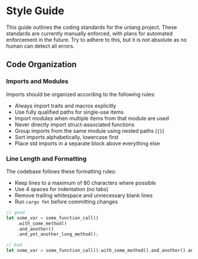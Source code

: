 # Style Guide

This guide outlines the coding standards for the unlang project. These standards are currently manually enforced, with plans for automated enforcement in the future. Try to adhere to this, but it is not absolute as no human can detect all errors.

## Code Organization

### Imports and Modules

Imports should be organized according to the following rules:

- Always import traits and macros explicitly
- Use fully qualified paths for single-use items
- Import modules when multiple items from that module are used
- Never directly import struct-associated functions
- Group imports from the same module using nested paths (`{}`)
- Sort imports alphabetically, lowercase first
- Place std imports in a separate block above everything else

### Line Length and Formatting

The codebase follows these formatting rules:

- Keep lines to a maximum of 80 characters where possible
- Use 4 spaces for indentation (no tabs)
- Remove trailing whitespace and unnecessary blank lines
- Run `cargo fmt` before committing changes

```rust
// good
let some_var = some_function_call()
    .with_some_method()
    .and_another()
    .and_yet_another_long_method();

// bad
let some_var = some_function_call().with_some_method().and_another().and_yet_another_long_method();
```
